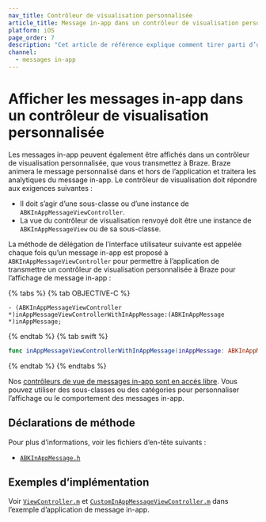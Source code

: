 ```yaml
---
nav_title: Contrôleur de visualisation personnalisée
article_title: Message in-app dans un contrôleur de visualisation personnalisée pour iOS
platform: iOS
page_order: 7
description: "Cet article de référence explique comment tirer parti d’un contrôleur de visualisation personnalisée de messagerie in-app pour votre application iOS."
channel:
  - messages in-app
---
```


# Afficher les messages in-app dans un contrôleur de visualisation personnalisée

Les messages in-app peuvent également être affichés dans un contrôleur de visualisation personnalisée, que vous transmettez à Braze. Braze animera le message personnalisé dans et hors de l’application et traitera les analytiques du message in-app. Le contrôleur de visualisation doit répondre aux exigences suivantes :

- Il doit s’agir d’une sous-classe ou d’une instance de `ABKInAppMessageViewController`.
- La vue du contrôleur de visualisation renvoyé doit être une instance de `ABKInAppMessageView` ou de sa sous-classe.

La méthode de délégation de l’interface utilisateur suivante est appelée chaque fois qu’un message in-app est proposé à `ABKInAppMessageViewController` pour permettre à l’application de transmettre un contrôleur de visualisation personnalisée à Braze pour l’affichage de message in-app :

{% tabs %}
{% tab OBJECTIVE-C %}

```objc
- (ABKInAppMessageViewController *)inAppMessageViewControllerWithInAppMessage:(ABKInAppMessage *)inAppMessage;
```

{% endtab %}
{% tab swift %}

```swift
func inAppMessageViewControllerWithInAppMessage(inAppMessage: ABKInAppMessage!) -> ABKInAppMessageViewController!
```

{% endtab %}
{% endtabs %}

Nos [contrôleurs de vue de messages in-app sont en accès libre][37]. Vous pouvez utiliser des sous-classes ou des catégories pour personnaliser l’affichage ou le comportement des messages in-app.

## Déclarations de méthode

Pour plus d’informations, voir les fichiers d’en-tête suivants :

- [`ABKInAppMessage.h`][14]

## Exemples d’implémentation

Voir [`ViewController.m`][35] et [`CustomInAppMessageViewController.m`][19] dans l’exemple d’application de message in-app.

[37]: https://github.com/Appboy/appboy-ios-sdk/tree/master/AppboyUI/ABKInAppMessage/ViewControllers
[14]: https://github.com/Appboy/appboy-ios-sdk/blob/master/AppboyKit/include/ABKInAppMessage.h
[19]: https://github.com/Appboy/appboy-ios-sdk/blob/master/Samples/InAppMessage/BrazeInAppMessageSample/BrazeInAppMessageSample/
[35]: https://github.com/Appboy/appboy-ios-sdk/blob/master/Samples/InAppMessage/BrazeInAppMessageSample/BrazeInAppMessageSample/ViewController.m
